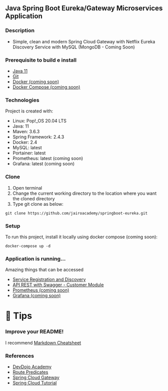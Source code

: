<p align="center">
  <h2>Java Spring Boot Eureka/Gateway Microservices Application</h2>
</p>

### Description
- Simple, clean and modern Spring Cloud Gateway with Netflix Eureka Discovery Service with MySQL (MongoDB - Coming Soon)

### Prerequisite to build e install 
- [Java 11](https://adoptopenjdk.net/index.html)
- [Git](https://git-scm.com/book/en/v2/Getting-Started-Installing-Git)
- [Docker (coming soon)](https://docs.docker.com/engine/install/)
- [Docker Compose (coming soon)](https://docs.docker.com/compose/install/)

### Technologies
Project is created with:
* Linux: Pop!_OS 20.04 LTS
* Java: 11
* Maven: 3.6.3
* Spring Framework: 2.4.3
* Docker: 2.4
* MySQL: latest
* Portainer: latest
* Prometheus: latest (coming soon)
* Grafana: latest (coming soon)

### Clone 
1. Open terminal
2. Change the current working directory to the location where you want the cloned directory
3. Type git clone as below:
```
git clone https://github.com/jairoacademy/springboot-eureka.git
```

### Setup 
To run this project, install it locally using docker compose (coming soon):
```
docker-compose up -d
```

### Application is running...
Amazing things that can be accessed
- [Service Registration and Discovery](http://localhost:8081)
- [API REST with Swagger - Customer Module](http://localhost:8080/swagger-ui.html)
- [Prometheus (coming soon)](http://localhost:9090)
- [Grafana (coming soon)](http://localhost:3000)

# 🚀 Tips 
### Improve your README!
I recommend [Markdown Cheatsheet](https://github.com/adam-p/markdown-here/wiki/Markdown-Cheatsheet)

### References
- [DevDojo Academy](https://devdojo.academy/)
- [Route Predicates](https://cloud.spring.io/spring-cloud-static/spring-cloud-gateway/2.1.5.RELEASE/multi/multi_gateway-request-predicates-factories.html)
- [Spring Cloud Gateway](https://cloud.spring.io/spring-cloud-gateway/reference/html/)
- [Spring Cloud Tutorial](https://www.javainuse.com/spring/cloud-gateway-eureka/)
